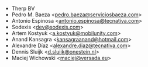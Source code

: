 - Therp BV
- Pedro M. Baeza \<<pedro.baeza@serviciosbaeza.com>\>
- Antonio Espinosa \<<antonio.espinosa@tecnativa.com>\>
- Sodexis \<<dev@sodexis.com>\>
- Artem Kostyuk \<<a.kostyuk@mobilunity.com>\>
- Anand Kansagra \<<kansagraanand@hotmail.com>\>
- Alexandre Díaz \<<alexandre.diaz@tecnativa.com>\>
- Dennis Sluijk \<<d.sluijk@onestein.nl>\>
- Maciej Wichowski \<<maciej@versada.eu>\>
